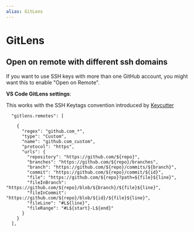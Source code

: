 ```yaml
---
alias: GitLens
---
```

# GitLens

## Open on remote with different ssh domains
If you want to use SSH keys with more than one GitHub account, you might want this to enable "Open on Remote".

**VS Code GitLens settings**:

This works with the SSH Keytags convention introduced by [Keycutter](https://github.com/bash-my-aws/keycutter)

```
  "gitlens.remotes": [
  
    {
      "regex": "github.com_*",
      "type": "Custom",
      "name": "github.com_custom",
      "protocol": "https",
      "urls": {
        "repository": "https://github.com/${repo}",
        "branches": "https://github.com/${repo}/branches",
        "branch": "https://github.com/${repo}/commits/${branch}",
        "commit": "https://github.com/${repo}/commit/${id}",
        "file": "https://github.com/${repo}?path=${file}${line}",
        "fileInBranch": "https://github.com/${repo}/blob/${branch}/${file}${line}",
        "fileInCommit": "https://github.com/${repo}/blob/${id}/${file}${line}",
        "fileLine": "#L${line}",
        "fileRange": "#L${start}-L${end}"
      }
    }
  ],
```
